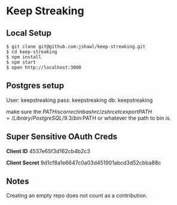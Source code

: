 # Keep Streaking

## Local Setup

    $ git clone git@github.com:jshawl/keep-streaking.git
    $ cd keep-streaking
    $ npm install
    $ npm start
    $ open http://localhost:3000

## Postgres setup

User: keepstreaking
pass: keepstreaking
db:   keepstreaking

make sure the $PATH is correct in bashrc/zshrc etc
export PATH=/Library/PostgreSQL/9.3/bin:$PATH
or whatever the path to bin is.

## Super Sensitive OAuth Creds

**Client ID** 4537e65f3d162cb4b2c3

**Client Secret** 9d1cf8a1e6647c0a03d451901abcd3d52cbba88c

## Notes

Creating an empty repo does not count as a contribution.

